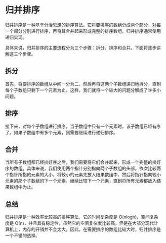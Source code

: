 # 归并排序

归并排序是一种基于分治思想的排序算法。它将要排序的数组分成两个部分，对每一个部分分别进行排序，再将其合并起来形成完整的排序数组。归并排序通常使用递归实现。

具体来说，归并排序的主要流程分为三个步骤：拆分、排序和合并。下面将逐步讲解这三个步骤。

## 拆分

首先，将要排序的数组从中间一分为二，然后再将这两个子数组递归地拆分，直到每个子数组只剩下一个元素为止。这样，我们就将一个较大的问题分解成了许多小问题。

## 排序

接下来，对每个子数组进行排序。当子数组中只有一个元素时，该子数组已经有序了。如果子数组中有多个元素，则需要继续进行递归排序。

## 合并

当所有子数组都已经排好序之后，我们需要将它们合并起来，形成一个完整的排好序的数组。具体来说，我们使用两个指针分别指向两个子数组的头部，依次比较两个指针所指的元素的大小，将较小的元素先放入结果数组中，然后将指针指向较小元素的那个子数组的下一个元素，继续比较下一个元素，直到将所有元素都放入结果数组中为止。

## 总结

归并排序是一种效率比较高的排序算法，它的时间复杂度是 O(nlogn)，空间复杂度是 O(n)，并且具有稳定性。虽然它的空间复杂度比较高，但是在大部分现代计算机上，内存的开销并不会太大。因此，在需要排序的数组比较大时，归并排序是一个不错的选择。